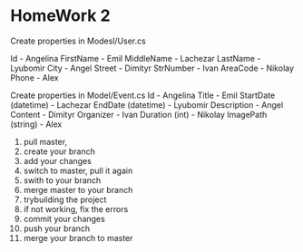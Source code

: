 ﻿# HomeWork 2
Create properties in Modesl/User.cs

Id - Angelina
FirstName - Emil
MiddleName - Lachezar 
LastName - Lyubomir
City - Angel 
Street - Dimityr
StrNumber - Ivan
AreaCode - Nikolay
Phone - Alex 


Create properties in Model/Event.cs 
Id - Angelina
Title - Emil
StartDate (datetime) - Lachezar 
EndDate (datetime) - Lyubomir
Description - Angel 
Content - Dimityr
Organizer - Ivan
Duration (int) - Nikolay
ImagePath (string) - Alex 




1. pull master,
2. create your branch
3. add your changes
4. switch to master, pull it again
5. swith to your branch
6. merge master to your branch
7. trybuilding the project
8. if not working, fix the errors
9. commit your changes
10. push your branch
11. merge your branch to master